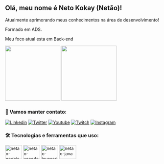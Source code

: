 ## Olá, meu nome é Neto Kokay (Netão)!

Atualmente aprimorando meus conhecimentos na área de desenvolvimento!

Formado em ADS.

Meu foco atual esta em Back-end

<div>
 <img height="180em" src="https://github-readme-stats.vercel.app/api?username=Netokokay&show_icons=true&theme=highcontrast"/>
 <img height="180em" src="https://github-readme-stats.vercel.app/api/top-langs/?username=netokokay&layout=compact&theme=highcontrast"/>
 </div>
 
 <div>
 
 ### 🔗 Vamos manter contato:
 
 
 [![Linkedin](https://img.shields.io/badge/LinkedIn-0077B5?style=for-the-badge&logo=linkedin&logoColor=white)](https://www.linkedin.com/in/neto-kokay-18115713b/)
 [![Twitter](https://img.shields.io/badge/Twitter-1DA1F2?style=for-the-badge&logo=twitter&logoColor=white)](https://twitter.com/NETAO_kokay)
 [![Youtube](https://img.shields.io/badge/YouTube-FF0000?style=for-the-badge&logo=youtube&logoColor=white)](https://www.youtube.com/channel/UC7xXbnYJqa9sJKWtd1L3Rqg)
 [![Twitch](https://img.shields.io/badge/Twitch-9146FF?style=for-the-badge&logo=twitch&logoColor=white)](https://www.twitch.tv/knetao)
 [![Instagram](https://img.shields.io/badge/Instagram-E4405F?style=for-the-badge&logo=instagram&logoColor=white)](https://www.instagram.com/kokayneto.dev/)
</div>

 <div>
 
 ### 🛠️ Tecnologias e ferramentas que uso:
 
<img align="center" alt="netao-nodejs" height="45" width="55" src="https://cdn.jsdelivr.net/gh/devicons/devicon/icons/nodejs/nodejs-original-wordmark.svg"/>
<img align="center" alt="netao-vscode" height="45" width="55" src="https://cdn.jsdelivr.net/gh/devicons/devicon/icons/vscode/vscode-original.svg"/>
<img align="center" alt="netao-javascript" height="45" width="55" src="https://cdn.jsdelivr.net/gh/devicons/devicon/icons/javascript/javascript-original.svg"/>
<img align="center" alt="netao-java" height="45" width="55" src="https://cdn.jsdelivr.net/gh/devicons/devicon/icons/java/java-original.svg"/>
</div>
